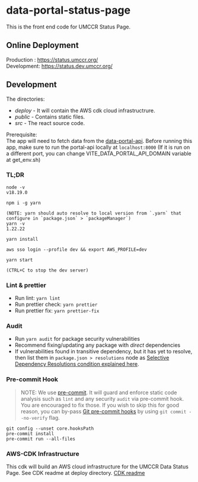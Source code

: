 # data-portal-status-page

This is the front end code for UMCCR Status Page.

## Online Deployment

Production : <https://status.umccr.org/>  
Development: <https://status.dev.umccr.org/>

## Development

The directories:

- _deploy_ - It will contain the AWS cdk cloud infrastructrure.
- _public_ - Contains static files.
- _src_ - The react source code.

Prerequisite:  
The app will need to fetch data from the [data-portal-api](https://github.com/umccr/data-portal-apis).
Before running this app, make sure to run the portal-api locally at `localhost:8000` (If it is run on a different port, you can change VITE_DATA_PORTAL_API_DOMAIN variable at get_env.sh)

### TL;DR

```
node -v
v18.19.0

npm i -g yarn

(NOTE: yarn should auto resolve to local version from `.yarn` that configure in `package.json` > `packageManager`)
yarn -v
1.22.22

yarn install

aws sso login --profile dev && export AWS_PROFILE=dev

yarn start

(CTRL+C to stop the dev server)
```

### Lint & prettier

- Run lint: `yarn lint`
- Run prettier check: `yarn prettier`
- Run prettier fix: `yarn prettier-fix`

### Audit

- Run `yarn audit` for package security vulnerabilities
- Recommend fixing/updating any package with _direct_ dependencies
- If vulnerabilities found in transitive dependency, but it has yet to resolve, then list them in `package.json > resolutions` node as [Selective Dependency Resolutions condition explained here](https://classic.yarnpkg.com/en/docs/selective-version-resolutions/).

### Pre-commit Hook

> NOTE: We use [pre-commit](https://github.com/umccr/wiki/blob/master/computing/dev-environment/git-hooks.md). It will guard and enforce static code analysis such as `lint` and any security `audit` via pre-commit hook. You are encouraged to fix those. If you wish to skip this for good reason, you can by-pass [Git pre-commit hooks](https://git-scm.com/book/en/v2/Customizing-Git-Git-Hooks) by using `git commit --no-verify` flag.

```commandline
git config --unset core.hooksPath
pre-commit install
pre-commit run --all-files
```

### AWS-CDK Infrastructure

This cdk will build an AWS cloud infrastructure for the UMCCR Data Status Page. See CDK readme at deploy directory. [CDK readme](deploy/README.md)
